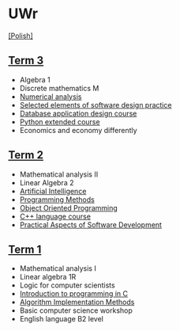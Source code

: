 # UWr

[\[Polish\]](README.md)

## [Term 3](Sem3/)
* Algebra 1
* Discrete mathematics M
* [Numerical analysis](Sem3/AN/)
* [Selected elements of software design practice](Sem3/WEPPO/)
* [Database application design course](Sem3/KPABD/)
* [Python extended course](Sem3/PY/)
* Economics and economy differently


## [Term 2](Sem2/)
* Mathematical analysis II
* Linear Algebra 2
* [Artificial Intelligence](Sem2/AI)
* [Programming Methods](Sem2/MP/)
* [Object Oriented Programming](Sem2/PO/)
* [C++ language course](Sem2/CPP/)
* [Practical Aspects of Software Development](Sem2/PARO/)


## [Term 1](Sem1/)
* Mathematical analysis I
* Linear algebra 1R
* Logic for computer scientists
* [Introduction to programming in C](Sem1/WdpC/)
* [Algorithm Implementation Methods](Sem1/MIA/)
* Basic computer science workshop
* English language B2 level
